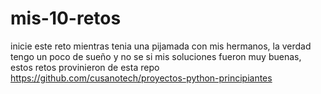 # mis-10-retos
inicie este reto mientras tenia una pijamada con mis hermanos, la verdad tengo un poco de sueño y no se si mis soluciones fueron muy buenas,
estos retos provinieron de esta repo https://github.com/cusanotech/proyectos-python-principiantes
